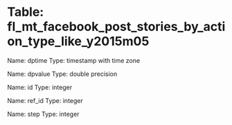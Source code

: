 Table: fl_mt_facebook_post_stories_by_action_type_like_y2015m05
===============================================================

Name: dptime
Type: timestamp with time zone

Name: dpvalue
Type: double precision

Name: id
Type: integer

Name: ref_id
Type: integer

Name: step
Type: integer

